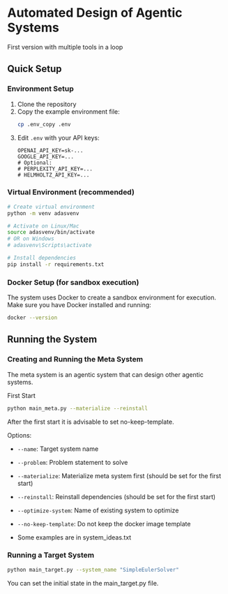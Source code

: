 # Automated Design of Agentic Systems

First version with multiple tools in a loop

## Quick Setup

### Environment Setup

1. Clone the repository
2. Copy the example environment file:
   ```bash
   cp .env_copy .env
   ```
3. Edit `.env` with your API keys:
   ```
   OPENAI_API_KEY=sk-...
   GOOGLE_API_KEY=...
   # Optional:
   # PERPLEXITY_API_KEY=...
   # HELMHOLTZ_API_KEY=...
   ```

### Virtual Environment (recommended)

```bash
# Create virtual environment
python -m venv adasvenv

# Activate on Linux/Mac
source adasvenv/bin/activate
# OR on Windows
# adasvenv\Scripts\activate

# Install dependencies
pip install -r requirements.txt
```

### Docker Setup (for sandbox execution)

The system uses Docker to create a sandbox environment for execution. Make sure you have Docker installed and running:

```bash
docker --version
```

## Running the System

### Creating and Running the Meta System

The meta system is an agentic system that can design other agentic systems.

First Start
```bash
python main_meta.py --materialize --reinstall
```

After the first start it is advisable to set no-keep-template.

Options:
- `--name`: Target system name
- `--problem`: Problem statement to solve
- `--materialize`: Materialize meta system first (should be set for the first start)
- `--reinstall`: Reinstall dependencies (should be set for the first start)
- `--optimize-system`: Name of existing system to optimize
- `--no-keep-template`: Do not keep the docker image template

- Some examples are in system_ideas.txt

### Running a Target System

```bash
python main_target.py --system_name "SimpleEulerSolver"
```

You can set the initial state in the main_target.py file.